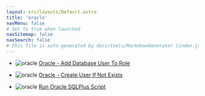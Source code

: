 ```yaml
---
layout: src/layouts/Default.astro
title: 'oracle'
navMenu: false
# Set to true when launched
navSitemap: false
navSearch: false
# This file is auto-generated by docs/tools/MarkdownGenerator (index.js)
---
```


<ul>

<li>

![oracle](https://i.octopus.com/library/step-templates/oracle.png) [Oracle - Add Database User To Role](/integrations/oracle/oracle-add-database-user-to-role)

</li>
        
<li>

![oracle](https://i.octopus.com/library/step-templates/oracle.png) [Oracle - Create User If Not Exists](/integrations/oracle/oracle-create-user-if-not-exists)

</li>
        
<li>

![oracle](https://i.octopus.com/library/step-templates/oracle.png) [Run Oracle SQLPlus Script](/integrations/oracle/run-oracle-sqlplus-script)

</li>
        
</ul>
